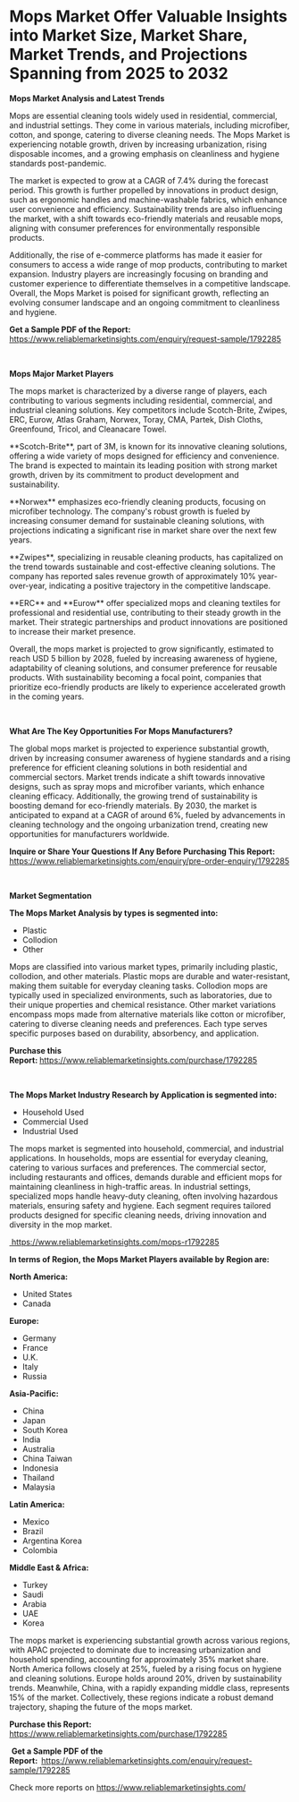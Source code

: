 <p><h1>Mops Market Offer Valuable Insights into Market Size, Market Share, Market Trends, and Projections Spanning from 2025 to 2032</h1></p><p><strong>Mops Market Analysis and Latest Trends</strong></p>
<p><p>Mops are essential cleaning tools widely used in residential, commercial, and industrial settings. They come in various materials, including microfiber, cotton, and sponge, catering to diverse cleaning needs. The Mops Market is experiencing notable growth, driven by increasing urbanization, rising disposable incomes, and a growing emphasis on cleanliness and hygiene standards post-pandemic. </p><p>The market is expected to grow at a CAGR of 7.4% during the forecast period. This growth is further propelled by innovations in product design, such as ergonomic handles and machine-washable fabrics, which enhance user convenience and efficiency. Sustainability trends are also influencing the market, with a shift towards eco-friendly materials and reusable mops, aligning with consumer preferences for environmentally responsible products. </p><p>Additionally, the rise of e-commerce platforms has made it easier for consumers to access a wide range of mop products, contributing to market expansion. Industry players are increasingly focusing on branding and customer experience to differentiate themselves in a competitive landscape. Overall, the Mops Market is poised for significant growth, reflecting an evolving consumer landscape and an ongoing commitment to cleanliness and hygiene.</p></p>
<p><strong>Get a Sample PDF of the Report:&nbsp;</strong> <a href="https://www.reliablemarketinsights.com/enquiry/request-sample/1792285?utm_campaign=1894&utm_medium=2&utm_source=Github&utm_content=ia&utm_term=05032025&utm_id=mops">https://www.reliablemarketinsights.com/enquiry/request-sample/1792285</a></p>
<p>&nbsp;</p>
<p><strong>Mops Major Market Players</strong></p>
<p><p>The mops market is characterized by a diverse range of players, each contributing to various segments including residential, commercial, and industrial cleaning solutions. Key competitors include Scotch-Brite, Zwipes, ERC, Eurow, Atlas Graham, Norwex, Toray, CMA, Partek, Dish Cloths, Greenfound, Tricol, and Cleanacare Towel.</p><p>**Scotch-Brite**, part of 3M, is known for its innovative cleaning solutions, offering a wide variety of mops designed for efficiency and convenience. The brand is expected to maintain its leading position with strong market growth, driven by its commitment to product development and sustainability.</p><p>**Norwex** emphasizes eco-friendly cleaning products, focusing on microfiber technology. The company's robust growth is fueled by increasing consumer demand for sustainable cleaning solutions, with projections indicating a significant rise in market share over the next few years.</p><p>**Zwipes**, specializing in reusable cleaning products, has capitalized on the trend towards sustainable and cost-effective cleaning solutions. The company has reported sales revenue growth of approximately 10% year-over-year, indicating a positive trajectory in the competitive landscape.</p><p>**ERC** and **Eurow** offer specialized mops and cleaning textiles for professional and residential use, contributing to their steady growth in the market. Their strategic partnerships and product innovations are positioned to increase their market presence.</p><p>Overall, the mops market is projected to grow significantly, estimated to reach USD 5 billion by 2028, fueled by increasing awareness of hygiene, adaptability of cleaning solutions, and consumer preference for reusable products. With sustainability becoming a focal point, companies that prioritize eco-friendly products are likely to experience accelerated growth in the coming years.</p></p>
<p>&nbsp;</p>
<p><strong>What Are The Key Opportunities For Mops Manufacturers?</strong></p>
<p><p>The global mops market is projected to experience substantial growth, driven by increasing consumer awareness of hygiene standards and a rising preference for efficient cleaning solutions in both residential and commercial sectors. Market trends indicate a shift towards innovative designs, such as spray mops and microfiber variants, which enhance cleaning efficacy. Additionally, the growing trend of sustainability is boosting demand for eco-friendly materials. By 2030, the market is anticipated to expand at a CAGR of around 6%, fueled by advancements in cleaning technology and the ongoing urbanization trend, creating new opportunities for manufacturers worldwide.</p></p>
<p><strong>Inquire or Share Your Questions If Any Before Purchasing This Report:</strong> <a href="https://www.reliablemarketinsights.com/enquiry/pre-order-enquiry/1792285?utm_campaign=1894&utm_medium=2&utm_source=Github&utm_content=ia&utm_term=05032025&utm_id=mops">https://www.reliablemarketinsights.com/enquiry/pre-order-enquiry/1792285</a></p>
<p>&nbsp;</p>
<p><strong>Market Segmentation</strong></p>
<p><strong>The Mops Market Analysis by types is segmented into:</strong></p>
<p><ul><li>Plastic</li><li>Collodion</li><li>Other</li></ul></p>
<p><p>Mops are classified into various market types, primarily including plastic, collodion, and other materials. Plastic mops are durable and water-resistant, making them suitable for everyday cleaning tasks. Collodion mops are typically used in specialized environments, such as laboratories, due to their unique properties and chemical resistance. Other market variations encompass mops made from alternative materials like cotton or microfiber, catering to diverse cleaning needs and preferences. Each type serves specific purposes based on durability, absorbency, and application.</p></p>
<p><strong>Purchase this Report:&nbsp;</strong><a href="https://www.reliablemarketinsights.com/purchase/1792285?utm_campaign=1894&utm_medium=2&utm_source=Github&utm_content=ia&utm_term=05032025&utm_id=mops">https://www.reliablemarketinsights.com/purchase/1792285</a></p>
<p>&nbsp;</p>
<p><strong>The Mops Market Industry Research by Application is segmented into:</strong></p>
<p><ul><li>Household Used</li><li>Commercial Used</li><li>Industrial Used</li></ul></p>
<p><p>The mops market is segmented into household, commercial, and industrial applications. In households, mops are essential for everyday cleaning, catering to various surfaces and preferences. The commercial sector, including restaurants and offices, demands durable and efficient mops for maintaining cleanliness in high-traffic areas. In industrial settings, specialized mops handle heavy-duty cleaning, often involving hazardous materials, ensuring safety and hygiene. Each segment requires tailored products designed for specific cleaning needs, driving innovation and diversity in the mop market.</p></p>
<p><a href="https://www.reliablemarketinsights.com/mops-r1792285?utm_campaign=1894&utm_medium=2&utm_source=Github&utm_content=ia&utm_term=05032025&utm_id=mops">&nbsp;https://www.reliablemarketinsights.com/mops-r1792285</a></p>
<p><strong>In terms of Region, the Mops Market Players available by Region are:</strong></p>
<p>
    <p> <strong> North America: </strong>
        <ul>
            <li>United States</li>
            <li>Canada</li>
        </ul>
        </p> 
    <p> <strong> Europe: </strong>
        <ul>
            <li>Germany</li>
            <li>France</li>
            <li>U.K.</li>
            <li>Italy</li>
            <li>Russia</li>
        </ul>
        </p> 
    <p> <strong> Asia-Pacific: </strong>
        <ul>
            <li>China</li>
            <li>Japan</li>
            <li>South Korea</li>
            <li>India</li>
            <li>Australia</li>
            <li>China Taiwan</li>
            <li>Indonesia</li>
            <li>Thailand</li>
            <li>Malaysia</li>
        </ul>
        </p> 
    <p> <strong> Latin America: </strong>
        <ul>
            <li>Mexico</li>
            <li>Brazil</li>
            <li>Argentina Korea</li>
            <li>Colombia</li>
        </ul>
        </p> 
    <p> <strong> Middle East & Africa: </strong>
        <ul>
            <li>Turkey</li>
            <li>Saudi</li>
            <li>Arabia</li>
            <li>UAE</li>
            <li>Korea</li>
        </ul>
    </p>
    </p>
<p><p>The mops market is experiencing substantial growth across various regions, with APAC projected to dominate due to increasing urbanization and household spending, accounting for approximately 35% market share. North America follows closely at 25%, fueled by a rising focus on hygiene and cleaning solutions. Europe holds around 20%, driven by sustainability trends. Meanwhile, China, with a rapidly expanding middle class, represents 15% of the market. Collectively, these regions indicate a robust demand trajectory, shaping the future of the mops market.</p></p>
<p><strong>Purchase this Report: </strong><a href="https://www.reliablemarketinsights.com/purchase/1792285?utm_campaign=1894&utm_medium=2&utm_source=Github&utm_content=ia&utm_term=05032025&utm_id=mops">https://www.reliablemarketinsights.com/purchase/1792285</a></p>
<p>&nbsp;<strong>Get a Sample PDF of the Report:&nbsp;&nbsp;</strong><a href="https://www.reliablemarketinsights.com/enquiry/request-sample/1792285?utm_campaign=1894&utm_medium=2&utm_source=Github&utm_content=ia&utm_term=05032025&utm_id=mops">https://www.reliablemarketinsights.com/enquiry/request-sample/1792285</a></p>
<p><strong></strong></p>
<p>Check more reports on <a href="https://www.reliablemarketinsights.com/?utm_campaign=1894&utm_medium=2&utm_source=Github&utm_content=ia&utm_term=05032025&utm_id=mops">https://www.reliablemarketinsights.com/</a></p>